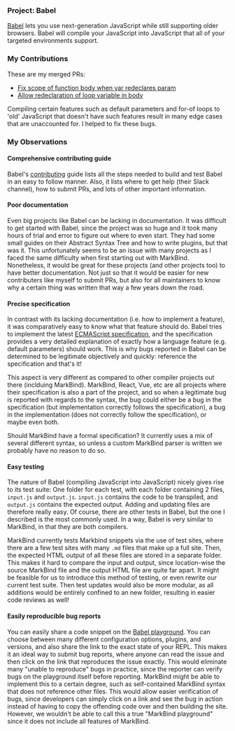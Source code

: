 ### Project: Babel

[Babel](https://github.com/babel/babel) lets you use next-generation JavaScript while still supporting older browsers. Babel will compile your JavaScript into JavaScript that all of your targeted environments support.

### My Contributions

These are my merged PRs:

- [Fix scope of function body when var redeclares param](https://github.com/babel/babel/pull/11158)
- [Allow redeclaration of loop variable in body](https://github.com/babel/babel/pull/11088)

Compiling certain features such as default parameters and for-of loops to 'old' JavaScript that doesn't have such features result in many edge cases that are unaccounted for. I helped to fix these bugs.


### My Observations

#### Comprehensive contributing guide
Babel's [contributing](https://github.com/babel/babel/blob/master/CONTRIBUTING.md) guide lists all the steps needed to build and test Babel in an easy to follow manner. Also, it lists where to get help (their Slack channel), how to submit PRs, and lots of other important information.
#### Poor documentation
Even big projects like Babel can be lacking in documentation. It was difficult to get started with Babel, since the project was so huge and it took many hours of trial and error to figure out where to even start. They had some small guides on their Abstract Syntax Tree and how to write plugins, but that was it. This unfortunately seems to be an issue with many projects as I faced the same difficulty when first starting out with MarkBind. Nonetheless, it would be great for these projects (and other projects too) to have better documentation. Not just so that it would be easier for new contributers like myself to submit PRs, but also for all maintainers to know why a certain thing was written that way a few years down the road.
#### Precise specification
In contrast with its lacking documentation (i.e. how to implement a feature), it was comparatively easy to know what that feature should do. Babel tries to implement the latest [ECMAScript specification](https://tc39.es/ecma262/), and the specification provides a very detailed explanation of exactly how a language feature (e.g. default parameters) should work. This is why bugs reported in Babel can be determined to be legitimate objectively and quickly: reference the specification and that's it! 

This aspect is very different as compared to other compiler projects out there (inclduing MarkBind). MarkBind, React, Vue, etc are all projects where their specification is also a part of the project, and so when a legitimate bug is reported  with regards to the syntax, the bug could either be a bug in the specification (but implementation correctly follows the specification), a bug in the implementation (does not correctly follow the specification), or maybe even both. 

Should MarkBind have a formal specification? It currently uses a mix of several different syntax, so unless a custom MarkBind parser is written we probably have no reason to do so.
#### Easy testing
The nature of Babel (compiling JavaScript into JavaScript) nicely gives rise to its test suite: One folder for each test, with each folder containing 2 files, `input.js` and `output.js`. `input.js` contains the code to be transpiled, and `output.js` contains the expected output. Adding and updating files are therefore really easy. Of course, there are other tests in Babel, but the one I described is the most commonly used. In a way, Babel is very similar to MarkBind, in that they are both compilers.

MarkBind currently tests Markbind snippets via the use of test sites, where there are a few test sites with many `.md` files that make up a full site. Then, the expected HTML output of all these files are stored in a separate folder. This makes it hard to compare the input and output, since location-wise the source MarkBind file and the output HTML file are quite far apart. It might be feasible for us to introduce this method of testing, or even rewrite our current test suite. Then test updates would also be more modular, as all additions would be entirely confined to an new folder, resulting in easier code reviews as well!
#### Easily reproducible bug reports
You can easily share a code snippet on the [Babel playground](https://babeljs.io/repl). You can choose between many different configuration options, plugins, and versions, and also share the link to the exact state of your REPL. This makes it an ideal way to submit bug reports, where anyone can read the issue and then click on the link that reproduces the issue exactly. This would eliminate many "unable to reproduce" bugs in practice, since the reporter can verify bugs on the playground itself before reporting.
MarkBind might be able to implement this to a certain degree, such as self-contained MarkBind syntax that does not reference other files. This would allow easier verification of bugs, since developers can simply click on a link and see the bug in action instead of having to copy the offending code over and then building the site. However, we wouldn't be able to call this a true "MarkBind playground" since it does not include all features of MarkBind. 

